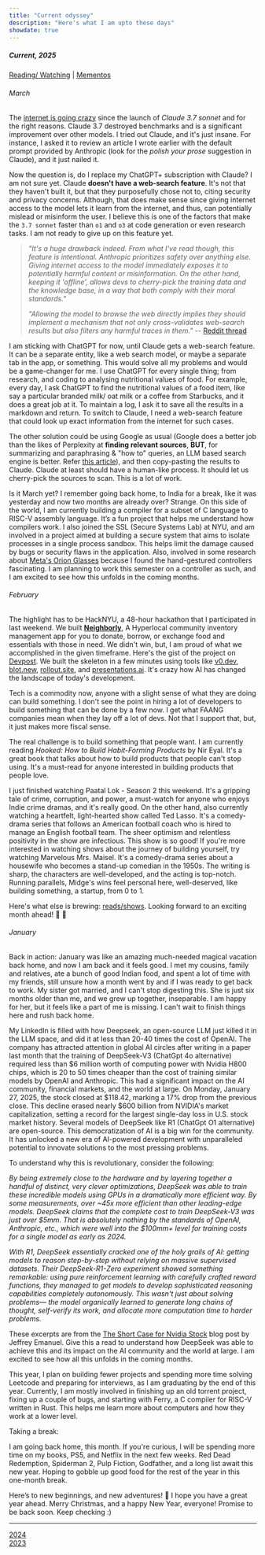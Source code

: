 ```yaml
---
title: "Current odyssey"
description: "Here's what I am upto these days"
showdate: true
---
```


##### Current, 2025

[Reading/ Watching](/reading.html)  |   [Mementos](/mementos.html)  

<span class="update-date-time"></span>


###### March

The [internet is going crazy](https://www.reddit.com/r/ClaudeAI/comments/1ixisq1/just_tried_claude_37_sonnet_what_the_actual_fuck/) since the launch of *Claude 3.7 sonnet* and for the right reasons. Claude 3.7 destroyed benchmarks and is a significant improvement over other models. I tried out Claude, and it's just insane. For instance, I asked it to review an article I wrote earlier with the default prompt provided by Anthropic (look for the *polish your prose* suggestion in Claude), and it just nailed it.

Now the question is, do I replace my ChatGPT+ subscription with Claude? I am not sure yet. Claude **doesn't have a web-search feature**. It's not that they haven't built it, but that they purposefully chose not to, citing security and privacy concerns. Although, that does make sense since giving internet access to the model lets it learn from the internet, and thus, can potentially mislead or misinform the user. I believe this is one of the factors that make the `3.7 sonnet` faster than `o1` and `o3` at code generation or even research tasks. I am not ready to give up on this feature yet.

> *"It's a huge drawback indeed. From what I've read though, this feature is intentional. Anthropic prioritizes safety over anything else. Giving internet access to the model immediately exposes it to potentially harmful content or misinformation. On the other hand, keeping it 'offline', allows devs to cherry-pick the training data and the knowledge base, in a way that both comply with their moral standards."*
>
> *"Allowing the model to browse the web directly implies they should implement a mechanism that not only cross-validates web-search results but also filters any harmful traces in them."* -- [Reddit thread](https://www.reddit.com/r/ClaudeAI/comments/1er1osa/comment/lhvomy8/?utm_source=share&utm_medium=web3x&utm_name=web3xcss&utm_term=1&utm_content=share_button)

I am sticking with ChatGPT for now, until Claude gets a web-search feature. It can be a separate entity, like a web search model, or maybe a separate tab in the app, or something. This would solve all my problems and would be a game-changer for me. I use ChatGPT for every single thing; from research, and coding to analysing nutritional values of food. For example, every day, I ask ChatGPT to find the nutritional values of a food item, like say a particular branded milk/ oat milk or a coffee from Starbucks, and it does a great job at it. To maintain a log, I ask it to save all the results in a markdown and return. To switch to Claude, I need a web-search feature that could look up exact information from the internet for such cases. 

The other solution could be using Google as usual (Google does a better job than the likes of Perplexity at **finding relevant sources**, **BUT**, for summarizing and paraphrasing & "how to" queries, an LLM based search engine is better. Refer [this article](https://medium.com/codex/perplexity-vs-google-search-a-totally-unscientific-comparison-9a58837d7a69)), and then copy-pasting the results to Claude. Claude at least should have a human-like process. It should let us cherry-pick the sources to scan. This is a lot of work.

Is it March yet? I remember going back home, to India for a break, like it was yesterday and now two months are already over? Strange. On this side of the world, I am currently building a compiler for a subset of C language to RISC-V assembly language. It’s a fun project that helps me understand how compilers work. I also joined the SSL (Secure Systems Lab) at NYU, and am involved in a project aimed at building a secure system that aims to isolate processes in a single process sandbox. This helps limit the damage caused by bugs or security flaws in the application. Also, involved in some research about [Meta's Orion Glasses](https://about.fb.com/news/2024/09/introducing-orion-our-first-true-augmented-reality-glasses/) because I found the hand-gestured controllers fascinating. I am planning to work this semester on a controller as such, and I am excited to see how this unfolds in the coming months.

###### February

The highlight has to be HackNYU, a 48-hour hackathon that I participated in last weekend. We built **[Neighborly](https://github.com/mewtyunjay/neighborly/)**, A Hyperlocal community inventory management app for you to donate, borrow, or exchange food and essentials with those in need. We didn't win, but, I am proud of what we accomplished in the given timeframe. Here's the gist of the project on [Devpost](https://devpost.com/software/neighbourly-r7fjz4?ref_content=my-projects-tab&ref_feature=my_projects). We built the skeleton in a few minutes using tools like [v0.dev](https://v0.dev), [blot.new](https://blot.new), [rollout.site](https://rollout.site), and [presentations.ai](https://presentations.ai/). It's crazy how AI has changed the landscape of today's development. 

Tech is a commodity now, anyone with a slight sense of what they are doing can build something. I don't see the point in hiring a lot of developers to build something that can be done by a few now. I get what FAANG companies mean when they lay off a lot of devs. Not that I support that, but, it just makes more fiscal sense.

The real challenge is to build something that people want. I am currently reading *Hooked: How to Build Habit-Forming Products* by Nir Eyal. It's a great book that talks about how to build products that people can't stop using. It's a must-read for anyone interested in building products that people love.

I just finished watching Paatal Lok - Season 2 this weekend. It's a gripping tale of crime, corruption, and power, a must-watch for anyone who enjoys Indie crime dramas, and it's really good. On the other hand, also currently watching a heartfelt, light-hearted show called Ted Lasso. It's a comedy-drama series that follows an American football coach who is hired to manage an English football team. The sheer optimism and relentless positivity in the show are infectious. This show is so good! If you're more interested in watching shows about the journey of building yourself, try watching Marvelous Mrs. Maisel. It's a comedy-drama series about a housewife who becomes a stand-up comedian in the 1950s. The writing is sharp, the characters are well-developed, and the acting is top-notch. Running parallels, Midge's wins feel personal here, well-deserved, like building something, a startup, from 0 to 1.

Here's what else is brewing: [reads/shows](/reading.html). Looking forward to an exciting month ahead! 🍿 🍺

###### January

Back in action: January was like an amazing much-needed magical vacation back home, and now I am back and it feels good. I met my cousins, family and relatives, ate a bunch of good Indian food, and spent a lot of time with my friends, still unsure how a month went by and if I was ready to get back to work. My sister got married, and I can't stop digesting this. She is just six months older than me, and we grew up together, inseparable. I am happy for her, but it feels like a part of me is missing. I can't wait to finish things here and rush back home.

My LinkedIn is filled with how Deepseek, an open-source LLM just killed it in the LLM space, and did it at less than 20-40 times the cost of OpenAI. The company has attracted attention in global AI circles after writing in a paper last month that the training of DeepSeek-V3 (ChatGpt 4o alternative) required less than $6 million worth of computing power with Nvidia H800 chips, which is 20 to 50 times cheaper than the cost of training similar models by OpenAI and Anthropic. This had a significant impact on the AI community, financial markets, and the world at large. On Monday, January 27, 2025, the stock closed at $118.42, marking a 17% drop from the previous close. This decline erased nearly $600 billion from NVIDIA's market capitalization, setting a record for the largest single-day loss in U.S. stock market history. Several models of DeepSeek like R1 (ChatGpt O1 alternative) are open-source. This democratization of AI is a big win for the community. It has unlocked a new era of AI-powered development with unparalleled potential to innovate solutions to the most pressing problems.

To understand why this is revolutionary, consider the following:

*By being extremely close to the hardware and by layering together a handful of distinct, very clever optimizations, DeepSeek was able to train these incredible models using GPUs in a dramatically more efficient way. By some measurements, over ~45x more efficient than other leading-edge models. DeepSeek claims that the complete cost to train DeepSeek-V3 was just over $5mm. That is absolutely nothing by the standards of OpenAI, Anthropic, etc., which were well into the $100mm+ level for training costs for a single model as early as 2024.*

*With R1, DeepSeek essentially cracked one of the holy grails of AI: getting models to reason step-by-step without relying on massive supervised datasets. Their DeepSeek-R1-Zero experiment showed something remarkable: using pure reinforcement learning with carefully crafted reward functions, they managed to get models to develop sophisticated reasoning capabilities completely autonomously. This wasn't just about solving problems— the model organically learned to generate long chains of thought, self-verify its work, and allocate more computation time to harder problems.*

These excerpts are from the [The Short Case for Nvidia Stock](https://youtubetranscriptoptimizer.com/blog/05_the_short_case_for_nvda) blog post by Jeffrey Emanuel. Give this a read to understand how DeepSeek was able to achieve this and its impact on the AI community and the world at large. I am excited to see how all this unfolds in the coming months.

This year, I plan on building fewer projects and spending more time solving Leetcode and preparing for interviews, as I am graduating by the end of this year. Currently, I am mostly involved in finishing up an old torrent project, fixing up a couple of bugs, and starting with Ferry, a C compiler for RISC-V written in Rust. This helps me learn more about computers and how they work at a lower level. 

Taking a break:

I am going back home, this month. If you're curious, I will be spending more time on my books, PS5, and Netflix in the next few weeks. Red Dead Redemption, Spiderman 2, Pulp Fiction, Godfather, and a long list await this new year. Hoping to gobble up good food for the rest of the year in this one-month break.

Here’s to new beginnings, and new adventures! 🥂 I hope you have a great year ahead. Merry Christmas, and a happy New Year, everyone! Promise to be back soon. Keep checking :)

---
[2024](/blog/24.html)  
[2023](/blog/23.html)  
